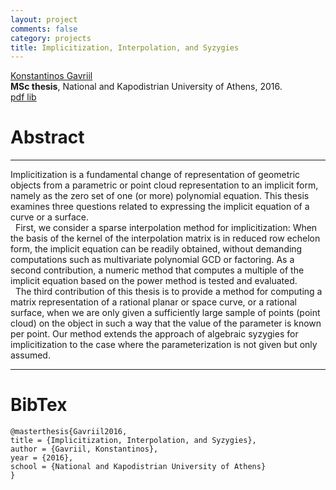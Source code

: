 ```yaml
---
layout: project
comments: false
category: projects
title: Implicitization, Interpolation, and Syzygies
---
```


<div class="project__authors">
<a href="{{ site.url }}" target="_blank">Konstantinos Gavriil</a>
</div>

<div class="project__journal">
<strong>MSc thesis</strong>, National and Kapodistrian University of Athens, 2016.<br>
</div>

<a href="../assets/pdf/msc_thesis.pdf" class="button" target="_blank">
pdf
</a>
<a href="https://pergamos.lib.uoa.gr/uoa/dl/frontend/en/browse/1321136" class="button" target="_blank">
lib
</a>



<!-- <div class="img_extend">
    <div class="img_container">
        <div id="img_extend">
            <img style="width: 100%;" src="image">
            <figcaption>Caption.</figcaption>
        </div>
    </div>
</div> -->


# Abstract
<hr>
<p class="project__abstract">Implicitization is a fundamental change of representation of geometric objects
from a parametric or point cloud representation to an implicit form, namely as
the zero set of one (or more) polynomial equation. This thesis examines three
questions related to expressing the implicit equation of a curve or a surface.<br>
&nbsp;&nbsp;First, we consider a sparse interpolation method for implicitization: When the
basis of the kernel of the interpolation matrix is in reduced row echelon form,
the implicit equation can be readily obtained, without demanding computations
such as multivariate polynomial GCD or factoring. As a second contribution, a
numeric method that computes a multiple of the implicit equation based on the
power method is tested and evaluated.<br>
&nbsp;&nbsp;The third contribution of this thesis is to provide a method for computing a
matrix representation of a rational planar or space curve, or a rational
surface, when we are only given a sufficiently large sample of points (point
cloud) on the object in such a way that the value of the parameter is known per
point. Our method extends the approach of algebraic syzygies for
implicitization to the case where the parameterization is not given but only
assumed.</p>
<hr>

<!-- # Results
<div class="img_extend">
    <div class="img_container">
        <div id="img_extend">
            <img style="width: 100%;" src="image">
            <figcaption>Caption.</figcaption>
        </div>
    </div>
</div> -->

# BibTex
```
@masterthesis{Gavriil2016,
title = {Implicitization, Interpolation, and Syzygies},
author = {Gavriil, Konstantinos},
year = {2016},
school = {National and Kapodistrian University of Athens}
}
```


<!-- # Acknowledgements
<p class="project__acknowledgements">Acknowledgements.</p> -->
